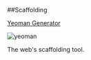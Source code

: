 ##Scaffolding

[Yeoman Generator](http://yeoman.io/)


![yeoman](http://yeoman.io/assets/img/yeoman-02.eed5.png)

The web's scaffolding tool.